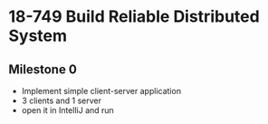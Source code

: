# 18-749 Build Reliable Distributed System
## Milestone 0
- Implement simple client-server application
- 3 clients and 1 server
- open it in IntelliJ and run
